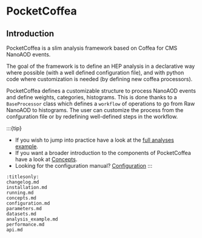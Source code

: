 # PocketCoffea

## Introduction

PocketCoffea is a slim analysis framework based on Coffea for CMS NanoAOD events.

The goal of the framework is to define an HEP analysis in a declarative way where possible (with a well defined
configuration file), and with python code where customization is needed (by defining new coffea processors).

PocketCoffea defines a customizable structure to process NanoAOD events and define weights, categories, histograms. This
is done thanks to a `BaseProcessor` class which defines a `workflow` of operations to go from Raw NanoAOD to histograms.
The user can customize the process from the confguration file or by redefining well-defined steps in the workflow.


:::{tip}
- If you wish to jump into practice have a look at the [full analyses example](./analysis_example.md). 
- If you want a broader introduction to the components of PocketCoffea have a look at [Concepts](./concepts.md).
- Looking for the configuration manual? [Configuration](./configuration.md)
:::

```{toctree}
:titlesonly:
changelog.md
installation.md
running.md
concepts.md
configuration.md
parameters.md
datasets.md
analysis_example.md
performance.md
api.md
```

